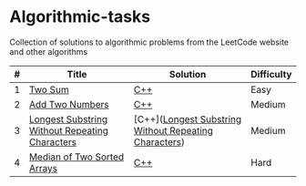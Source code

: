 # Algorithmic-tasks
Collection of solutions to algorithmic problems from the LeetCode website and other algorithms

| #           | Title	                                                      | Solution      | Difficulty      |
|-----------|---------------------------------------------------------------|---------------|-----------------| 
| 1           | [Two Sum](https://leetcode.com/problems/two-sum/)           | [C++](https://github.com/StanislavPuzevich/Algorithmic-tasks/blob/master/Algorithmic-tasks/3_EasyProblem_1.cpp)      | Easy            |
| 2| [Add Two Numbers](https://leetcode.com/problems/add-two-numbers/) | [C++]([https://github.com/StanislavPuzevich/Algorithmic-tasks/blob/master/Algorithmic-tasks/3_EasyProblem_2.cpp](https://github.com/StanislavPuzevich/Algorithmic-tasks/blob/master/Algorithmic-tasks/2_MediumProblem_18.cpp))| Medium|
| 3| [Longest Substring Without Repeating Characters](https://leetcode.com/problems/longest-substring-without-repeating-characters/) | [C++]([Longest Substring Without Repeating Characters](https://github.com/StanislavPuzevich/Algorithmic-tasks/blob/master/Algorithmic-tasks/2_MediumProblem_1.cpp))| Medium|
| 4| [Median of Two Sorted Arrays](https://leetcode.com/problems/median-of-two-sorted-arrays/) | [C++](https://github.com/StanislavPuzevich/Algorithmic-tasks/blob/master/Algorithmic-tasks/1_HardProblem_1.cpp)| Hard|
